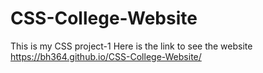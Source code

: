 # CSS-College-Website
This is my  CSS project-1
Here is the link to see the website https://bh364.github.io/CSS-College-Website/

